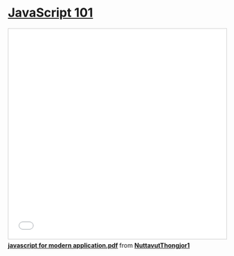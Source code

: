 # [JavaScript 101](\docs\JavaScript-101.md)

<iframe src="//www.slideshare.net/slideshow/embed_code/key/Kv91nUEBmeBvRq" width="595" height="485" frameborder="0" marginwidth="0" marginheight="0" scrolling="no" style="border:1px solid #CCC; border-width:1px; margin-bottom:5px; max-width: 100%;" allowfullscreen> </iframe> <div style="margin-bottom:5px"> <strong> <a href="//www.slideshare.net/NuttavutThongjor1/javascript-for-modern-applicationpdf" title="javascript for modern application.pdf" target="_blank">javascript for modern application.pdf</a> </strong> from <strong><a href="//www.slideshare.net/NuttavutThongjor1" target="_blank">NuttavutThongjor1</a></strong> </div>
